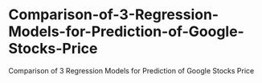 # Comparison-of-3-Regression-Models-for-Prediction-of-Google-Stocks-Price
Comparison of 3 Regression Models for Prediction of Google Stocks Price

